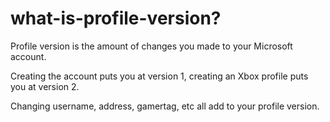 # what-is-profile-version?

Profile version is the amount of changes you made to your Microsoft account.

Creating the account puts you at version 1, creating an Xbox profile puts you at version 2.

Changing username, address, gamertag, etc all add to your profile version.
